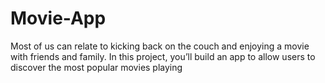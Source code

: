 # Movie-App
Most of us can relate to kicking back on the couch and enjoying a movie with friends and family. In this project, you’ll build an app to allow users to discover the most popular movies playing
